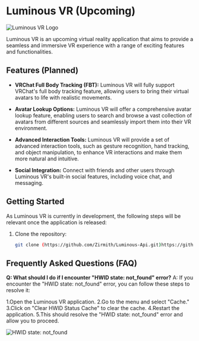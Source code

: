 # Luminous VR (Upcoming)

![Luminous VR Logo](logo.png)

Luminous VR is an upcoming virtual reality application that aims to provide a seamless and immersive VR experience with a range of exciting features and functionalities.

## Features (Planned)

- **VRChat Full Body Tracking (FBT):** Luminous VR will fully support VRChat's full body tracking feature, allowing users to bring their virtual avatars to life with realistic movements.

- **Avatar Lookup Options:** Luminous VR will offer a comprehensive avatar lookup feature, enabling users to search and browse a vast collection of avatars from different sources and seamlessly import them into their VR environment.

- **Advanced Interaction Tools:** Luminous VR will provide a set of advanced interaction tools, such as gesture recognition, hand tracking, and object manipulation, to enhance VR interactions and make them more natural and intuitive.

- **Social Integration:** Connect with friends and other users through Luminous VR's built-in social features, including voice chat, and messaging.

## Getting Started

As Luminous VR is currently in development, the following steps will be relevant once the application is released:

1. Clone the repository:

   ```bash
   git clone (https://github.com/Zirmith/Luminous-Api.git)https://github.com/Zirmith/Luminous-Api.git)


## Frequently Asked Questions (FAQ)

**Q: What should I do if I encounter "HWID state: not_found" error?**
A: If you encounter the "HWID state: not_found" error, you can follow these steps to resolve it:

1.Open the Luminous VR application.
2.Go to the menu and select "Cache."
3.Click on "Clear HWID Status Cache" to clear the cache.
4.Restart the application.
5.This should resolve the "HWID state: not_found" error and allow you to proceed.

![HWID state: not_found](https://raw.githubusercontent.com/Zirmith/Luminous-Api/main/images/Screen%20Shot%202023-06-26%20at%207.10.02%20AM.png)
